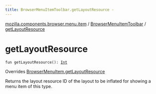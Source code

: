 ```yaml
---
title: BrowserMenuItemToolbar.getLayoutResource - 
---
```


[mozilla.components.browser.menu.item](../index.html) / [BrowserMenuItemToolbar](index.html) / [getLayoutResource](./get-layout-resource.html)

# getLayoutResource

`fun getLayoutResource(): `[`Int`](https://kotlinlang.org/api/latest/jvm/stdlib/kotlin/-int/index.html)

Overrides [BrowserMenuItem.getLayoutResource](../../mozilla.components.browser.menu/-browser-menu-item/get-layout-resource.html)

Returns the layout resource ID of the layout to be inflated for showing a menu item of this
type.


